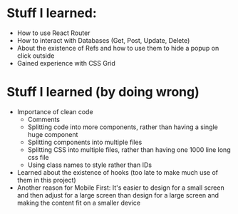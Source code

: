 # Stuff I learned: 

- How to use React Router 
- How to interact with Databases (Get, Post, Update, Delete)
- About the existence of Refs and how to use them to hide a popup on click outside
- Gained experience with CSS Grid 

# Stuff I learned (by doing wrong)

- Importance of clean code 
  - Comments
  - Splitting code into more components, rather than having a single huge component
  - Splitting components into multiple files 
  - Splitting CSS into multiple files, rather than having one 1000 line long css file
  - Using class names to style rather than IDs 
- Learned about the existence of hooks (too late to make much use of them in this project) 
- Another reason for Mobile First: It's easier to design for a small screen and then adjust for a large screen than design for a large screen and making the content fit on a smaller device
